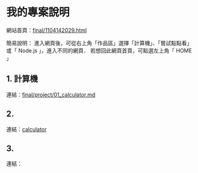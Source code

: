 # 我的專案說明

網站首頁：[final/1104142029.html](期末專題-110414209)

簡易說明：
    進入網頁後，可從右上角「作品區」選擇「計算機」、「嘗試點點看」或「 Node.js 」，進入不同的網頁．
    若想回此網頁首頁，可點選左上角「 HOME 」

## 1. 計算機

連結：[final/project/01_calculator.md](calculator)

## 2. 

連結：[calculator](calculator)

## 3. 

連結：[]()
